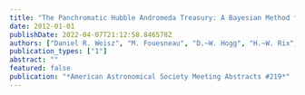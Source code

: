 ```yaml
---
title: "The Panchromatic Hubble Andromeda Treasury: A Bayesian Method for Constraining the High Mass Stellar IMF"
date: 2012-01-01
publishDate: 2022-04-07T21:12:58.846578Z
authors: ["Daniel R. Weisz", "M. Fouesneau", "D.~W. Hogg", "H.~W. Rix", "J.~J. Dalcanton", "L.~C. Johnson", "PHAT Collaboration"]
publication_types: ["1"]
abstract: ""
featured: false
publication: "*American Astronomical Society Meeting Abstracts #219*"
---
```


